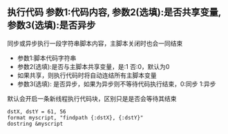 ## 执行代码 参数1:代码内容, 参数2(选填):是否共享变量, 参数3(选填):是否异步
同步或异步执行一段字符串脚本内容，主脚本关闭时也会一同结束


- 参数1:脚本代码字符串
- 参数2(选填):是否与主脚本共享变量，是:1 否:0，默认为0 
- 如果共享，则执行代码时将自动连结所有主脚本变量
- 参数3(选填): 是否异步，如果为异步则不等待代码执行结束，0:同步 1:异步

默认会开启一条新线程执行代码块，区别只是是否会等待其结束

```
dstX, dstY = 61, 56
format myscript, "findpath {:dstX}, {:dstY}"
dostring &myscript

```